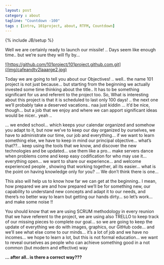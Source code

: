 ```yaml
---
layout: post
category : about
tagline: "Countdown -100"
tags : [intro, 101project, about, RTFM, Countdown]
---
```


{% include JB/setup %}

Well we are certainly ready to launch our missile! .. Days seem like enough time.. but we’re sure they will fly by… 

<a href ="/img/cafeandtv2laaarge2.jpg">![https://github.com/101project/101project.github.com.git](/img/cafeandtv2laaarge2.jpg)</a>

Today we are going to tell you about our Objectives! .. well.. the name 101 project is not just because… but starting from the beginning we actually invested some time thinking about the title.. It has to be something significant for us and referent to the project too. So, What is interesting about this project is that it is scheduled to last only 100 days! .. the next one we’ll probably take a deserved vacations.. naa just kiddin … it’d be nice, though… but a job that we enjoy and where we can apport significant ideas would be nicer.. yeah ..

… we ended school… which keeps your calendar organized and somehow you adapt to it, but now we’ve to keep our day organized by ourselves, we have to administrate our time, our job and everything… if we want to learn something else, we have to keep in mind our principal objective… what’s that??… keep using the tools that we know, and discover the new technologies and be updated… use them like a pro… make servers dance when problems come and keep easy codification for who may use it… everything open… we want to share our experience… and welcome experienced people , showing that working together, all its easier… what is the point on having knowledge only for you? … We don’t think there is one…

This also will help us to know how far we can get at the beginning.. I mean, how prepared we are and how  prepared we’ll be for something new, our capability to understand new concepts and adapt it to our needs, and there’s no better way to learn but getting our hands dirty… so let’s work… and make some noise !!

You should know that we are using SCRUM methodology in every reunion that we have referent to the project, we are using also TRELLO to keep track of our missing pieces to complete our goal…  so we are going to keep the update of everything we do with images, graphics, our GitHub code… and we’ll see what else come to our minds… it’s a lot of job and we have no incomes… we hope to learn a lot, but this is not formal education… we want to reveal ourselves as people who can achieve something good in a not common (but modern and effective) way

**… after all.. is there a correct way???**